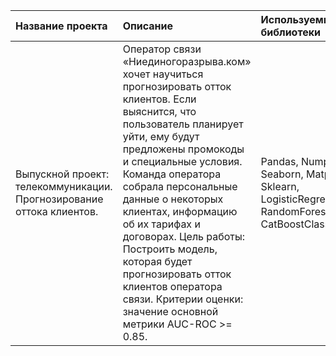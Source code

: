 | Название проекта | Описание | Используемые библиотеки |
| :-------------------- | :--------------------- |:---------------------------|
| Выпускной проект: телекоммуникации. Прогнозирование оттока клиентов.|Оператор связи «Ниединогоразрыва.ком» хочет научиться прогнозировать отток клиентов. Если выяснится, что пользователь планирует уйти, ему будут предложены промокоды и специальные условия. Команда оператора собрала персональные данные о некоторых клиентах, информацию об их тарифах и договорах. Цель работы: Построить модель, которая будет прогнозировать отток клиентов оператора связи. Критерии оценки: значение основной метрики AUC-ROC >= 0.85.| Pandas, Numpy, Seaborn, Matplotlib, Sklearn, LogisticRegression, RandomForestClassifier, CatBoostClassifier|
